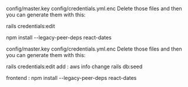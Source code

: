 config/master.key
config/credentials.yml.enc
Delete those files and then you can generate them with this:

rails credentials:edit


npm install --legacy-peer-deps react-dates


config/master.key
config/credentials.yml.enc
Delete those files and then you can generate them with this:

rails credentials:edit
add : aws info change
rails db:seed

frontend : npm install --legacy-peer-deps react-dates